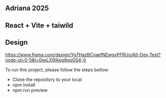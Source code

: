 ## Adriana 2025

## React + Vite + taiwild

## Design

https://www.figma.com/design/Yg7HazBCnaefNEwgvPFRUo/Alt-Dev-Test?node-id=0-5&t=0iwLXl9Apg9qqGS4-0

To run this project, please follow the steps bellow:

- Clone the repository to your local
- npm install
- npm run preview
